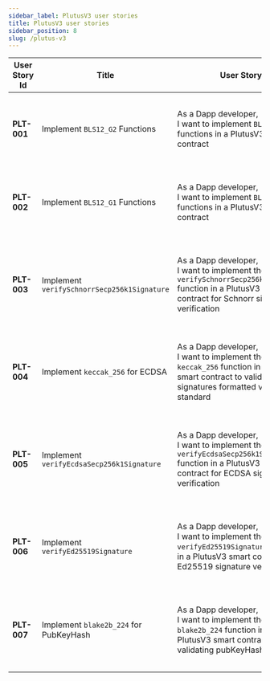 ```yaml
---
sidebar_label: PlutusV3 user stories
title: PlutusV3 user stories
sidebar_position: 8
slug: /plutus-v3
--- 
```


| User Story Id | Title | User Story | Acceptance Criteria | 
| ------------- | ----- | ---------- | ------------------- | 
| **PLT-001** | Implement `BLS12_G2` Functions | As a Dapp developer,<br>I want to implement `BLS12_G2` functions in a PlutusV3 smart contract | **Given that** I am a Dapp developer<br>**When** I implement `BLS12_G2` functions in a PlutusV3 smart contract<br>**Then** the functions should work correctly within the contract. | 
| **PLT-002** | Implement `BLS12_G1` Functions | As a Dapp developer,<br>I want to implement `BLS12_G1` functions in a PlutusV3 smart contract | **Given that** I am a Dapp developer<br>**When** I implement `BLS12_G1` functions in a PlutusV3 smart contract<br>**Then** the functions should work correctly within the contract. | 
| **PLT-003** | Implement `verifySchnorrSecp256k1Signature` | As a Dapp developer,<br>I want to implement the `verifySchnorrSecp256k1Signature` function in a PlutusV3 smart contract for Schnorr signature verification | **Given that** I am a Dapp developer<br>**When** I implement the `verifySchnorrSecp256k1Signature` function in a PlutusV3 smart contract<br>**Then** Schnorr signature verification should be performed correctly. | 
| **PLT-004** | Implement `keccak_256` for ECDSA | As a Dapp developer,<br>I want to implement the `keccak_256` function in a PlutusV3 smart contract to validate ECDSA signatures formatted via the EVM standard | **Given that** I am a Dapp developer<br>**When** I implement the `keccak_256` function in a PlutusV3 smart contract<br>**Then** ECDSA signatures formatted via the EVM standard should be validated correctly. | 
| **PLT-005** | Implement `verifyEcdsaSecp256k1Signature` | As a Dapp developer,<br>I want to implement the `verifyEcdsaSecp256k1Signature` function in a PlutusV3 smart contract for ECDSA signature verification | **Given that** I am a Dapp developer<br>**When** I implement the `verifyEcdsaSecp256k1Signature` function in a PlutusV3 smart contract<br>**Then** ECDSA signature verification should be performed correctly. | 
| **PLT-006** | Implement `verifyEd25519Signature` | As a Dapp developer,<br>I want to implement the `verifyEd25519Signature` function in a PlutusV3 smart contract for Ed25519 signature verification | **Given that** I am a Dapp developer<br>**When** I implement the `verifyEd25519Signature` function in a PlutusV3 smart contract<br>**Then** Ed25519 signature verification should be performed correctly. | 
| **PLT-007** | Implement `blake2b_224` for PubKeyHash | As a Dapp developer,<br>I want to implement the `blake2b_224` function in a PlutusV3 smart contract for validating pubKeyHash on-chain | **Given that** I am a Dapp developer<br>**When** I implement the `blake2b_224` function in a PlutusV3 smart contract<br>**Then** pubKeyHash validation should be performed correctly on-chain. | 
